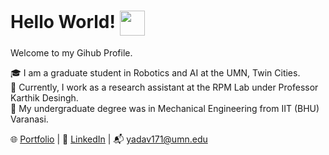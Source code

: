 # Hello World! <img src="https://encrypted-tbn0.gstatic.com/images?q=tbn:ANd9GcQbShmKeHmTK7ac7B3m--9Ql8C1-x_VOjTNwxxZMKeAApJ_ZQcfpSi6Z_It3c4_YZJiUDU&usqp=CAU" width="40" height="40" align="center"/>

Welcome to my Gihub Profile.  
 
🎓 I am a graduate student in Robotics and AI at the UMN, Twin Cities.  
🤖 Currently, I work as a research assistant at the RPM Lab under Professor Karthik Desingh.  
🦾 My undergraduate degree was in Mechanical Engineering from IIT (BHU) Varanasi.  


🌐 [Portfolio](https://mohitydv09.github.io/mohityadav/)  | 💼 [LinkedIn](https://www.linkedin.com/in/mohitydv09/) | 📬 [yadav171@umn.edu](mailto:yadav171@umn.edu)
